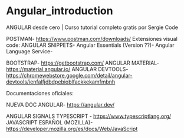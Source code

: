 # Angular_introduction
ANGULAR desde cero | Curso tutorial completo gratis por Sergie Code




POSTMAN- https://www.postman.com/downloads/
Extensiones visual code: 
ANGULAR SNIPPETS-
Angular Essentials (Version ??)-
Angular Language Service- 



BOOTSTRAP- https://getbootstrap.com/
ANGULAR MATERIAL- https://material.angular.io/
ANGULAR DEVTOOLS- https://chromewebstore.google.com/detail/angular-devtools/ienfalfjdbdpebioblfackkekamfmbnh

Documentaciones oficiales:

NUEVA DOC ANGULAR- https://angular.dev/

ANGULAR SIGNALS
TYPESCRIPT - https://www.typescriptlang.org/
JAVASCRIPT ESPAÑOL (MOZILLA)- https://developer.mozilla.org/es/docs/Web/JavaScript